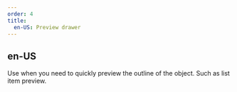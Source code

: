 ```yaml
---
order: 4
title:
  en-US: Preview drawer
---
```


## en-US

Use when you need to quickly preview the outline of the object. Such as list item preview.
